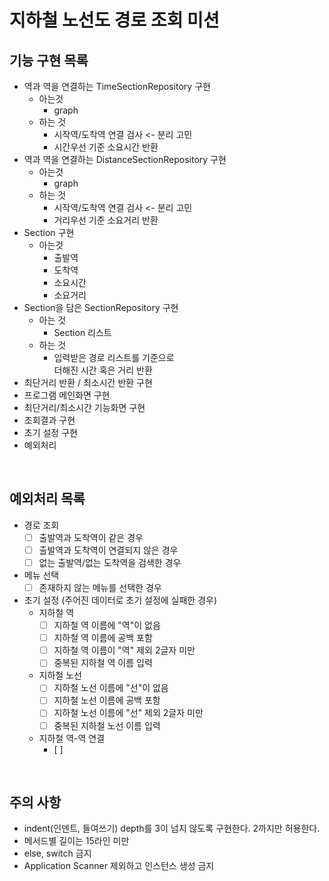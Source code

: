 # 지하철 노선도 경로 조회 미션
## 기능 구현 목록
- 역과 역을 연결하는 TimeSectionRepository 구현
    - 아는것
        - graph
    - 하는 것
        - 시작역/도착역 연결 검사 <- 분리 고민
        - 시간우선 기준 소요시간 반환
- 역과 역을 연결하는 DistanceSectionRepository 구현
    - 아는것
        - graph
    - 하는 것
        - 시작역/도착역 연결 검사 <- 분리 고민
        - 거리우선 기준 소요거리 반환
- Section 구현
    - 아는것
        - 출발역
        - 도착역
        - 소요시간
        - 소요거리
- Section을 담은 SectionRepository 구현
    - 아는 것
        - Section 리스트
    - 하는 것
        - 입력받은 경로 리스트를 기준으로  
          더해진 시간 혹은 거리 반환
- 최단거리 반환 / 최소시간 반환 구현
- 프로그램 메인화면 구현
- 최단거리/최소시간 기능화면 구현
- 조회결과 구현
- 초기 설정 구현
- 예외처리

<br>

## 예외처리 목록
- 경로 조회
    - [ ] 출발역과 도착역이 같은 경우
    - [ ] 출발역과 도착역이 연결되지 않은 경우
    - [ ] 없는 출발역/없는 도착역을 검색한 경우
- 메뉴 선택
    - [ ] 존재하지 않는 메뉴를 선택한 경우
- 초기 설정 (주어진 데이터로 초기 설정에 실패한 경우)
    - 지하철 역
        - [ ] 지하철 역 이름에 "역"이 없음
        - [ ] 지하철 역 이름에 공백 포함
        - [ ] 지하철 역 이름이 "역" 제외 2글자 미만
        - [ ] 중복된 지하철 역 이름 입력
    - 지하철 노선
        - [ ] 지하철 노선 이름에 "선"이 없음
        - [ ] 지하철 노선 이름에 공백 포함
        - [ ] 지하철 노선 이름에 "선" 제외 2글자 미만
        - [ ] 중복된 지하철 노선 이름 입력
    - 지하철 역-역 연결
        - [ ]

<br>

## 주의 사항
- indent(인덴트, 들여쓰기) depth를 3이 넘지 않도록 구현한다. 2까지만 허용한다.
- 메서드별 길이는 15라인 미만
- else, switch 금지
- Application Scanner 제외하고 인스턴스 생성 금지